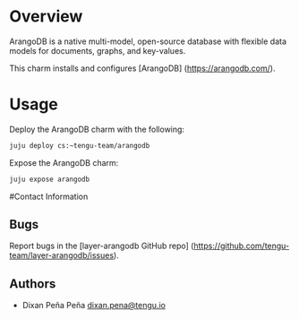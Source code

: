 # Overview

ArangoDB is a native multi-model, open-source database with flexible
data models for documents, graphs, and key-values.

This charm installs and configures [ArangoDB] (https://arangodb.com/).

# Usage

Deploy the ArangoDB charm with the following:

```bash
juju deploy cs:~tengu-team/arangodb
```

Expose the ArangoDB charm:

```bash
juju expose arangodb
```

#Contact Information

## Bugs

Report bugs in the [layer-arangodb GitHub repo] (https://github.com/tengu-team/layer-arangodb/issues).

## Authors

 - Dixan Peña Peña <dixan.pena@tengu.io>
